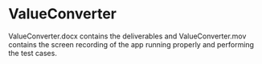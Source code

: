 # ValueConverter
ValueConverter.docx contains the deliverables and ValueConverter.mov contains the screen recording of the app running properly and performing the test cases.
